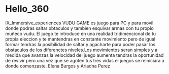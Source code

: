 # Hello_360
IX_Immersive_experiences
VUDU GAME es juego para PC y para movil donde podras saltar obtaculos y tambien esquivar armas con tu propio muñeco vudu. El juego te introduce en una realidad tridimencional de tu propia eleccion y te mantendras en constante movimiento pero de igual formar tendras la posibilidad de saltar y agacharte para poder pasar los obstaculos de los diferenctes niveles.Los movimientos seran simples y a medida que avanzas la velocidad del juego aumenta tendras la oportunidad de revivir pero una vez que se agoten tus tres vidas el juegos se reiniciara a donde comenzaste.
Elena Burgos y Ariadna Perez
